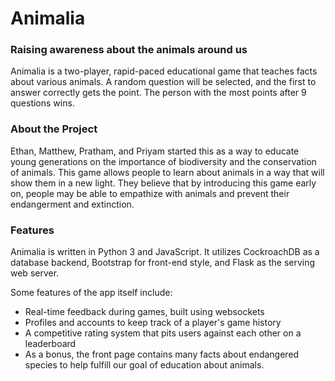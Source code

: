# Animalia

### Raising awareness about the animals around us
Animalia is a two-player, rapid-paced educational game that teaches facts about various animals. A random question will be selected, and the first to answer correctly gets the point. The person with the most points after 9 questions wins.

### About the Project
Ethan, Matthew, Pratham, and Priyam started this as a way to educate young generations on the importance of biodiversity and the conservation of animals. This game allows people to learn about animals in a way that will show them in a new light. They believe that by introducing this game early on, people may be able to empathize with animals and prevent their endangerment and extinction.

### Features
Animalia is written in Python 3 and JavaScript. It utilizes CockroachDB as a database backend, Bootstrap for front-end style, and Flask as the serving web server.

Some features of the app itself include:

- Real-time feedback during games, built using websockets
- Profiles and accounts to keep track of a player's game history
- A competitive rating system that pits users against each other on a leaderboard
- As a bonus, the front page contains many facts about endangered species to help fulfill our goal of education about animals.
